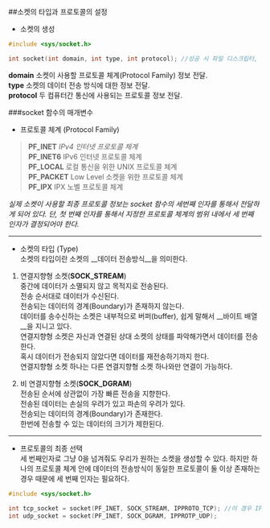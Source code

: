 ##소켓의 타입과 프로토콜의 설정  
* 소켓의 생성  
```C
#include <sys/socket.h>

int socket(int domain, int type, int protocol); //성공 시 파일 디스크립터, 실패 시 -1 반환
```
__domain__ 소켓이 사용할 프로토콜 체계(Protocol Family) 정보 전달.  
__type__ 소켓의 데이터 전송 방식에 대한 정보 전달.  
__protocol__ 두 컴퓨터간 통신에 사용되는 프로토콜 정보 전달.  

###socket 함수의 매개변수

* 프로토콜 체계 (Protocol Family)  

>__PF_INET__ _IPv4 인터넷 프로토콜 체계_  
__PF_INET6__ IPv6 인터넷 프로토콜 체계  
__PF_LOCAL__ 로컬 통신을 위한 UNIX 프로토콜 체계  
__PF_PACKET__ Low Level 소켓을 위한 프로토콜 체계  
__PF_IPX__ IPX 노벨 프로토콜 체계  

_실제 소켓이 사용할 최종 프로토콜 정보는 socket 함수의 세번째 인자를 통해서 전달하게 되어 있다. 단, 첫 번째 인자를 통해서 지정한 프로토콜 체계의 범위 내에서 세 번째 인자가 결정되어야 한다._

***
* 소켓의 타입 (Type)  
소켓의 타입이란 소켓의 __데이터 전송방식__을 의미한다.  

1. 연결지향형 소켓(__SOCK_STREAM__)  
중간에 데이터가 소멸되지 않고 목적지로 전송된다.  
전송 순서대로 데이터가 수신된다.  
전송되는 데이터의 경계(Boundary)가 존재하지 않는다.  
데이터를 송수신하는 소켓은 내부적으로 버퍼(buffer), 쉽게 말해서 __바이트 배열__을 지니고 있다.  
연결지향형 소켓은 자신과 연결된 상대 소켓의 상태를 파악해가면서 데이터를 전송한다.  
혹시 데이터가 전송되지 않았다면 데이터를 재전송하기까지 한다.  
연결지향형 소켓 하나는 다른 연결지향형 소켓 하나와만 연결이 가능하다.  

2. 비 연결지향형 소켓(__SOCK_DGRAM__)  
전송된 순서에 상관없이 가장 빠른 전송을 지향한다.  
전송된 데이터는 손실의 우려가 있고 파손의 우려가 있다.  
전송되는 데이터의 경계(Boundary)가 존재한다.  
한번에 전송할 수 있는 데이터의 크기가 제한된다.  

***
* 프로토콜의 최종 선택  
세 번째인자로 그냥 0을 넘겨줘도 우리가 원하는 소켓을 생성할 수 있다.  하지만 하나의 프로토콜 체계 안에 데이터의 전송방식이 동일한 프로토콜이 둘 이상 존재하는 경우 때문에 세 번째 인자는 필요하다.
```c
#include <sys/socket.h>

int tcp_socket = socket(PF_INET, SOCK_STREAM, IPPROTO_TCP); //이 경우 IPPROTO_TCP는 생략 가능하다. 이 자리에 0을 쓸 수 있다.
int udp_socket = socket(PF_INET, SOCK_DGRAM, IPPROTP_UDP);
```
